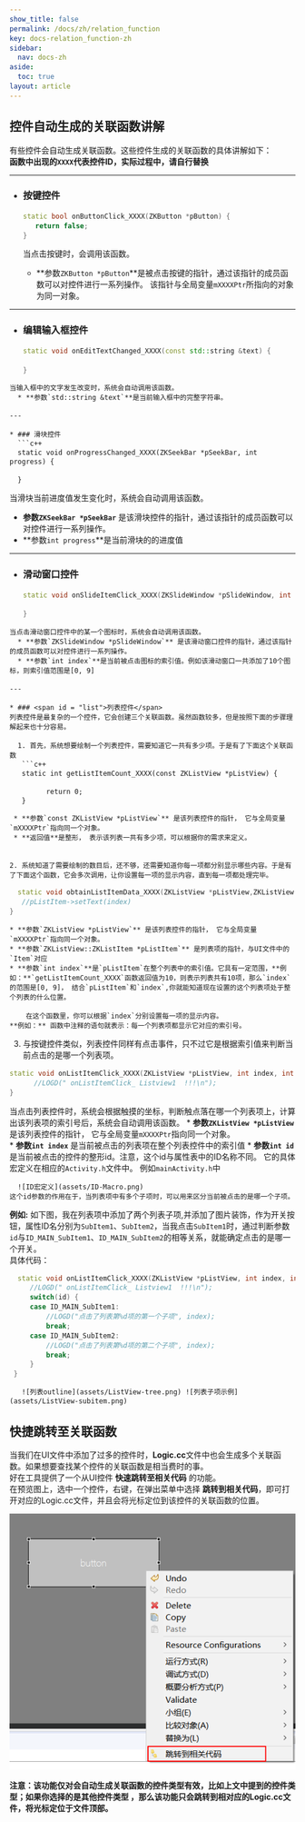 ```yaml
---
show_title: false
permalink: /docs/zh/relation_function
key: docs-relation_function-zh
sidebar:
  nav: docs-zh
aside:
  toc: true
layout: article
---
```

## <span id = "relation_function">控件自动生成的关联函数讲解</span>
有些控件会自动生成关联函数。这些控件生成的关联函数的具体讲解如下：  
**函数中出现的`XXXX`代表控件ID，实际过程中，请自行替换**

---
* ### 按键控件  
   ```c++
   static bool onButtonClick_XXXX(ZKButton *pButton) {
      return false;
   }
   ```
   当点击按键时，会调用该函数。
   
     * **参数`ZKButton *pButton`**是被点击按键的指针，通过该指针的成员函数可以对控件进行一系列操作。 该指针与全局变量`mXXXXPtr`所指向的对象为同一对象。

---

* ### 编辑输入框控件
  ```c++
  static void onEditTextChanged_XXXX(const std::string &text) {
    
  }
```
当输入框中的文字发生改变时，系统会自动调用该函数。  
  * **参数`std::string &text`**是当前输入框中的完整字符串。  
  
---

* ### 滑块控件
  ```c++
  static void onProgressChanged_XXXX(ZKSeekBar *pSeekBar, int progress) {
  
  }
```
当滑块当前进度值发生变化时，系统会自动调用该函数。  
  * **参数`ZKSeekBar *pSeekBar`** 是该滑块控件的指针，通过该指针的成员函数可以对控件进行一系列操作。  
  * **参数`int progress`**是当前滑块的的进度值

---

* ### <span id = "slidewindow"> 滑动窗口控件</span>
  ```c++
  static void onSlideItemClick_XXXX(ZKSlideWindow *pSlideWindow, int index) {
    
  }
```
当点击滑动窗口控件中的某一个图标时，系统会自动调用该函数。  
  * **参数`ZKSlideWindow *pSlideWindow`** 是该滑动窗口控件的指针，通过该指针的成员函数可以对控件进行一系列操作。  
  * **参数`int index`**是当前被点击图标的索引值。例如该滑动窗口一共添加了10个图标，则索引值范围是[0, 9]

---

* ### <span id = "list">列表控件</span>
列表控件是最复杂的一个控件，它会创建三个关联函数。虽然函数较多，但是按照下面的步骤理解起来也十分容易。      

  1. 首先，系统想要绘制一个列表控件，需要知道它一共有多少项。于是有了下面这个关联函数
   ```c++
   static int getListItemCount_XXXX(const ZKListView *pListView) {
    
         return 0;
   }
   ```  
   
     * **参数`const ZKListView *pListView`** 是该列表控件的指针， 它与全局变量`mXXXXPtr`指向同一个对象。  
     * **返回值**是整形， 表示该列表一共有多少项，可以根据你的需求来定义。  
     
        
    2. 系统知道了需要绘制的数目后，还不够，还需要知道你每一项都分别显示哪些内容。于是有了下面这个函数，它会多次调用，让你设置每一项的显示内容，直到每一项都处理完毕。
   ```c++
     static void obtainListItemData_XXXX(ZKListView *pListView,ZKListView::ZKListItem *pListItem, int index) {
      //pListItem->setText(index)
   }
   ```
    * **参数`ZKListView *pListView`** 是该列表控件的指针， 它与全局变量`mXXXXPtr`指向同一个对象。    
    * **参数`ZKListView::ZKListItem *pListItem`** 是列表项的指针，与UI文件中的`Item`对应  
    * **参数`int index`**是`pListItem`在整个列表中的索引值。它具有一定范围，**例如：**`getListItemCount_XXXX`函数返回值为10，则表示列表共有10项，那么`index`的范围是[0, 9]， 结合`pListItem`和`index`,你就能知道现在设置的这个列表项处于整个列表的什么位置。    
    
        在这个函数里，你可以根据`index`分别设置每一项的显示内容。  
    **例如：** 函数中注释的语句就表示：每一个列表项都显示它对应的索引号。
        
  3. 与按键控件类似，列表控件同样有点击事件，只不过它是根据索引值来判断当前点击的是哪一个列表项。
  ```c++
  static void onListItemClick_XXXX(ZKListView *pListView, int index, int id) {
        //LOGD(" onListItemClick_ Listview1  !!!\n");
}
  ```
  当点击列表控件时，系统会根据触摸的坐标，判断触点落在哪一个列表项上，计算出该列表项的索引号后，系统会自动调用该函数。
    * **参数`ZKListView *pListView`**   是该列表控件的指针， 它与全局变量`mXXXXPtr`指向同一个对象。    
    * **参数`int index`**  是当前被点击的列表项在整个列表控件中的索引值
    * **参数`int id`** 是当前被点击的控件的整形id。注意，这个id与属性表中的ID名称不同。 它的具体宏定义在相应的`Activity.h`文件中。 例如`mainActivity.h`中 
     
      ![ID宏定义](assets/ID-Macro.png)  
    这个id参数的作用在于，当列表项中有多个子项时，可以用来区分当前被点击的是哪一个子项。  
   **例如:** 如下图，我在列表项中添加了两个列表子项,并添加了图片装饰，作为开关按钮，属性ID名分别为`SubItem1`、`SubItem2`，当我点击`SubItem1`时，通过判断参数`id`与`ID_MAIN_SubItem1`、`ID_MAIN_SubItem2`的相等关系，就能确定点击的是哪一个开关。   
   具体代码：
   ```c++
     static void onListItemClick_XXXX(ZKListView *pListView, int index, int id) {
        //LOGD(" onListItemClick_ Listview1  !!!\n");
        switch(id) {
        case ID_MAIN_SubItem1:
            //LOGD("点击了列表第%d项的第一个子项", index);
            break;
        case ID_MAIN_SubItem2:
            //LOGD("点击了列表第%d项的第二个子项", index);
            break;
        }
    }
   ```
     
       ![列表outline](assets/ListView-tree.png) ![列表子项示例](assets/ListView-subitem.png)  
       
## <span id = "jump_to_source"> 快捷跳转至关联函数</span>
当我们在UI文件中添加了过多的控件时，**Logic.cc**文件中也会生成多个关联函数。如果想要查找某个控件的关联函数是相当费时的事。  
好在工具提供了一个从UI控件 **快速跳转至相关代码** 的功能。  
在预览图上，选中一个控件，右键，在弹出菜单中选择 **跳转到相关代码**，即可打开对应的Logic.cc文件，并且会将光标定位到该控件的关联函数的位置。  

   ![](assets/ide/jump_to_source.png)

**注意：该功能仅对会自动生成关联函数的控件类型有效，比如上文中提到的控件类型；如果你选择的是其他控件类型 ，那么该功能只会跳转到相对应的Logic.cc文件，将光标定位于文件顶部。**
